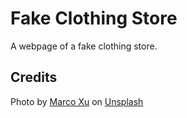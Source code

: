 # Fake Clothing Store

A webpage of a fake clothing store.

## Credits

Photo by <a href="https://unsplash.com/@marcute?utm_content=creditCopyText&utm_medium=referral&utm_source=unsplash">Marco Xu</a> on <a href="https://unsplash.com/photos/woman-fixing-her-hair-x2tnHqvWYB0?utm_content=creditCopyText&utm_medium=referral&utm_source=unsplash">Unsplash</a>
  
